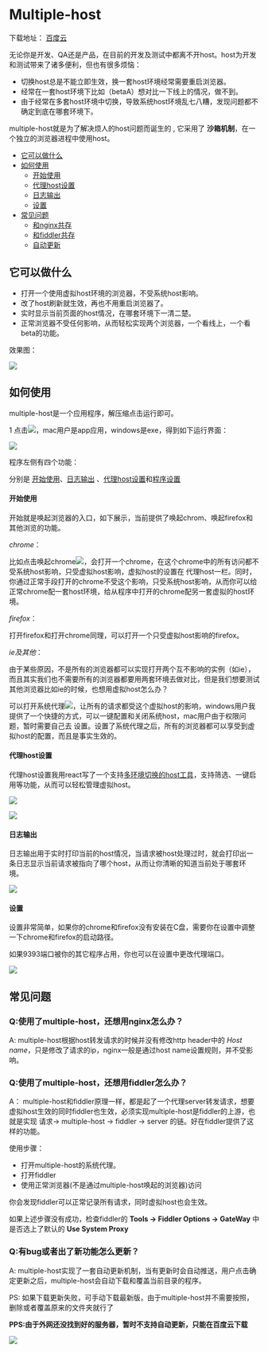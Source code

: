 

# Multiple-host
下载地址： [百度云](https://github.com/liyangready/multiple-host)

无论你是开发、QA还是产品，在目前的开发及测试中都离不开host。host为开发和测试带来了诸多便利，但也有很多烦恼：

+ 切换host总是不能立即生效，换一套host环境经常需要重启浏览器。
+ 经常在一套host环境下比如（betaA）想对比一下线上的情况，做不到。
+ 由于经常在多套host环境中切换，导致系统host环境乱七八糟，发现问题都不确定到底在哪套环境下。

multiple-host就是为了解决烦人的host问题而诞生的 , 它采用了 **沙箱机制**，在一个独立的浏览器进程中使用host。



+ [它可以做什么](#doWhat)    
+ [如何使用](#how)    
  - [开始使用](#startUse)    
  - [代理host设置](#proxySetting)    
  - [日志输出](#log)    
  - [设置](#settings)   
+ [常见问题](#questions)
  - [和nginx共存](#nginx)
  - [和fiddler共存](#fiddler)
  - [自动更新](#update)

## <a name="doWhat" id="doWhat"></a>它可以做什么

+ 打开一个使用虚拟host环境的浏览器，不受系统host影响。
+ 改了host刷新就生效，再也不用重启浏览器了。
+ 实时显示当前页面的host情况，在哪套环境下一清二楚。
+ 正常浏览器不受任何影响，从而轻松实现两个浏览器，一个看线上，一个看beta的功能。

效果图：

![](https://raw.githubusercontent.com/liyangready/multiple-host/master/wiki/resource/1.png)

## <a id="how">如何使用</a>

multiple-host是一个应用程序，解压缩点击运行即可。

1 点击![](https://raw.githubusercontent.com/liyangready/multiple-host/master/wiki/resource/3.png)，mac用户是app应用，windows是exe，得到如下运行界面：

![](https://raw.githubusercontent.com/liyangready/multiple-host/master/wiki/resource/2.png)

程序左侧有四个功能：

分别是 [开始使用](#startUse)、[日志输出](#log) 、[代理host设置](#proxySetting)和[程序设置](#settings)

#### <a name="startUse"></a>开始使用

开始就是唤起浏览器的入口，如下展示，当前提供了唤起chrom、唤起firefox和其他浏览的功能。

*chrome*：

比如点击唤起chrome![](https://raw.githubusercontent.com/liyangready/multiple-host/master/wiki/resource/5.png)，会打开一个chrome，在这个chrome中的所有访问都不受系统host影响，只受虚拟host影响，虚拟host的设置在 代理host一栏。同时，你通过正常手段打开的chrome不受这个影响，只受系统host影响，从而你可以给正常chrome配一套host环境，给从程序中打开的chrome配另一套虚拟的host环境。

*firefox*：

打开firefox和打开chrome同理，可以打开一个只受虚拟host影响的firefox。

*ie及其他*：

由于某些原因，不是所有的浏览器都可以实现打开两个互不影响的实例（如ie），而且其实我们也不需要所有的浏览器都要用两套环境去做对比，但是我们想要测试其他浏览器比如ie的时候，也想用虚拟host怎么办？

可以打开系统代理![](https://raw.githubusercontent.com/liyangready/multiple-host/master/wiki/resource/4.png)，让所有的请求都受这个虚拟host的影响，windows用户我提供了一个快捷的方式，可以一键配置和关闭系统host，mac用户由于权限问题，暂时需要自己去 设置。设置了系统代理之后，所有的浏览器都可以享受到虚拟host的配置，而且是事实生效的。

#### <a name="proxySetting"></a>代理host设置

代理host设置我用react写了一个支持[多环境切换的host工具](https://github.com/liyangready/host-manager)，支持筛选、一键启用等功能，从而可以轻松管理虚拟host。

![](https://raw.githubusercontent.com/liyangready/multiple-host/master/wiki/resource/7_1.png)  

![](https://raw.githubusercontent.com/liyangready/multiple-host/master/wiki/resource/6_1.png)

#### <a name="log"></a>日志输出

日志输出用于实时打印当前的host情况，当请求被host处理过时，就会打印出一条日志显示当前请求被指向了哪个host，从而让你清晰的知道当前处于哪套环境。   

![](https://raw.githubusercontent.com/liyangready/multiple-host/master/wiki/resource/8.png)

#### <a name="settings"></a>设置

设置非常简单，如果你的chrome和firefox没有安装在C盘，需要你在设置中调整一下chrome和firefox的启动路径。

如果9393端口被你的其它程序占用，你也可以在设置中更改代理端口。

![](https://raw.githubusercontent.com/liyangready/multiple-host/master/wiki/resource/9.png)

## <a name="questions"></a>常见问题

### <a name="nginx"></a>Q:使用了multiple-host，还想用nginx怎么办？

A: multiple-host根据host转发请求的时候并没有修改http header中的 *Host name*，只是修改了请求的ip，nginx一般是通过host name设置规则，并不受影响。

### <a name="fiddler"></a>Q:使用了multiple-host，还想用fiddler怎么办？

A： multiple-host和fiddler原理一样，都是起了一个代理server转发请求，想要虚拟host生效的同时fiddler也生效，必须实现multiple-host是fiddler的上游，也就是实现 请求-> multiple-host -> fiddler -> server 的链。好在fiddler提供了这样的功能。

使用步骤： 

+ 打开multiple-host的系统代理。
+ 打开fiddler
+ 使用正常浏览器(不是通过multiple-host唤起的浏览器)访问

你会发现fiddler可以正常记录所有请求，同时虚拟host也会生效。

如果上述步骤没有成功，检查fiddler的 **Tools -> Fiddler Options -> GateWay** 中是否选上了默认的 **Use System Proxy**

### <a name="update"></a>Q:有bug或者出了新功能怎么更新？

A: multiple-host实现了一套自动更新机制，当有更新时会自动推送，用户点击确定更新之后，multiple-host会自动下载和覆盖当前目录的程序。

PS: 如果下载更新失败，可手动下载最新版，由于multiple-host并不需要按照，删除或者覆盖原来的文件夹就行了

**PPS:由于外网还没找到好的服务器，暂时不支持自动更新，只能在百度云下载**

![](https://raw.githubusercontent.com/liyangready/multiple-host/master/wiki/resource/10.png)

